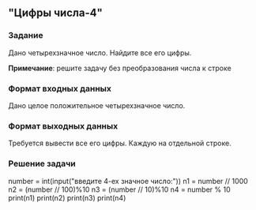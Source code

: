 ## "Цифры числа-4"

### Задание

Дано четырехзначное число. Найдите все его цифры.

**Примечание**: решите задачу без преобразования числа к строке

### Формат входных данных

Дано целое положительное четырехзначное число.

### Формат выходных данных

Требуется вывести все его цифры. Каждую на отдельной строке.

### Решение задачи

number = int(input("введите 4-ех значное число:"))
n1 = number // 1000
n2 = (number // 100)%10
n3 = (number // 10)%10
n4 = number % 10
print(n1)
print(n2)
print(n3)
print(n4)

